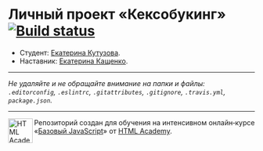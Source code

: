 # Личный проект «Кексобукинг» [![Build status][travis-image]][travis-url]

* Студент: [Екатерина Кутузова](https://up.htmlacademy.ru/javascript/10/user/443367).
* Наставник:  [Екатерина Кащенко](https://htmlacademy.ru/profile/id109008).

---

_Не удаляйте и не обращайте внимание на папки и файлы:_<br>
_`.editorconfig`, `.eslintrc`, `.gitattributes`, `.gitignore`, `.travis.yml`, `package.json`._

---

<a href="https://htmlacademy.ru/intensive/javascript"><img align="left" width="50" height="50" title="HTML Academy" src="https://up.htmlacademy.ru/static/img/intensive/javascript/logo-for-github.svg"></a>

Репозиторий создан для обучения на интенсивном онлайн‑курсе «[Базовый JavaScript](https://htmlacademy.ru/intensive/javascript)» от [HTML Academy](https://htmlacademy.ru).

[travis-image]: https://travis-ci.org/htmlacademy-javascript/443367-keksobooking.svg?branch=master
[travis-url]: https://travis-ci.org/htmlacademy-javascript/443367-keksobooking
